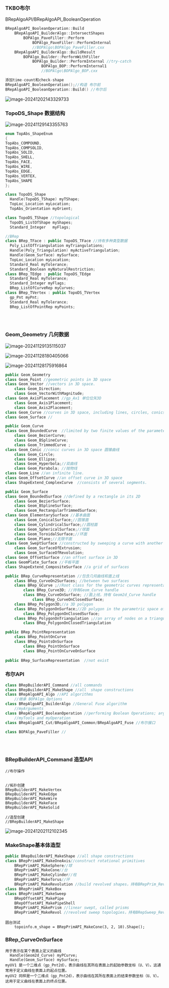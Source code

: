 

### TKBO布尔

BRepAlgoAPI/BRepAlgoAPI_BooleanOperation 

```c
BRepAlgoAPI_BooleanOperation::Build
	BRepAlgoAPI_BuilderAlgo::IntersectShapes
		BOPAlgo_PaveFiller::Perform
			BOPAlgo_PaveFiller::PerformInternal
			//BOPAlgo\BOPAlgo_PaveFiller.cxx
	BRepAlgoAPI_BuilderAlgo::BuildResult
        BOPAlgo_Builder::PerformWithFiller
            BOPAlgo_Builder::PerformInternal //try-catch
                BOPAlgo_BOP::PerformInternal1
                //BOPAlgo\BOPAlgo_BOP.cxx

添加time-count和check-shape
BRepAlgoAPI_BooleanOperation();//构造 布尔前
BRepAlgoAPI_BooleanOperation::Build() //布尔后
```

![image-20241202143329733](C:/Users/Aking/AppData/Roaming/Typora/typora-user-images/image-20241202143329733.png)



### TopoDS_Shape 数据结构

![image-20241129143355763](C:/Users/Aking/AppData/Roaming/Typora/typora-user-images/image-20241129143355763.png)

```C++
enum TopAbs_ShapeEnum
{
TopAbs_COMPOUND,
TopAbs_COMPSOLID,
TopAbs_SOLID,
TopAbs_SHELL,
TopAbs_FACE,
TopAbs_WIRE,
TopAbs_EDGE,
TopAbs_VERTEX,
TopAbs_SHAPE
};

class TopoDS_Shape
  Handle(TopoDS_TShape) myTShape;
  TopLoc_Location myLocation;
  TopAbs_Orientation myOrient;

class TopoDS_TShape //topological
  TopoDS_ListOfShape myShapes;
  Standard_Integer   myFlags;

//BRep
class BRep_TFace : public TopoDS_TFace //持有多种类型数据
  Poly_ListOfTriangulation myTriangulations;
  Handle(Poly_Triangulation) myActiveTriangulation;
  Handle(Geom_Surface) mySurface;
  TopLoc_Location myLocation;
  Standard_Real myTolerance;
  Standard_Boolean myNaturalRestriction;
class BRep_TEdge : public TopoDS_TEdge
  Standard_Real myTolerance;
  Standard_Integer myFlags;
  BRep_ListOfCurveRep myCurves;
class BRep_TVertex : public TopoDS_TVertex
  gp_Pnt myPnt;
  Standard_Real myTolerance;
  BRep_ListOfPointRep myPoints;
    

    
```





### Geom_Geometry 几何数据

![image-20241129135115037](C:/Users/Aking/AppData/Roaming/Typora/typora-user-images/image-20241129135115037.png)

![image-20241128180405066](C:/Users/Aking/AppData/Roaming/Typora/typora-user-images/image-20241128180405066.png)

![image-20241128175916864](C:/Users/Aking/AppData/Roaming/Typora/typora-user-images/image-20241128175916864.png)

```C++
public Geom_Geometry
class Geom_Point //geometric points in 3D space
class Geom_Vector //vectors in 3D space.
    class Geom_Direction;
    class Geom_VectorWithMagnitude;
class Geom_AxisPlacement //gp_Ax1 单位位矢3D
    class Geom_Axis1Placement;
    class Geom_Axis2Placement;
class Geom_Curve //curves in 3D space, including lines, circles, conics, Bezier or BSpline curves, etc
class Geom_Surface //

public Geom_Curve
class Geom_BoundedCurve  //limited by two finite values of the parameter
    class Geom_BezierCurve;
    class Geom_BSplineCurve;
    class Geom_TrimmedCurve ;
class Geom_Conic //conic curves in 3D space 圆锥曲线
    class Geom_Circle;
    class Geom_Ellipse;
    class Geom_Hyperbola;//双曲线
    class Geom_Parabola; //抛物线
class Geom_Line //an infinite line.
class Geom_OffsetCurve //an offset curve in 3D space
class ShapeExtend_ComplexCurve  //consists of several segments.

public Geom_Surface
class Geom_BoundedSurface //defined by a rectangle in its 2D
    class Geom_BezierSurface;
    class Geom_BSplineSurface;
    class Geom_RectangularTrimmedSurface;
class Geom_ElementarySurface //基本曲面 
    class Geom_ConicalSurface;//圆锥面
    class Geom_CylindricalSurface;//圆柱面
    class Geom_SphericalSurface;//球面
    class Geom_ToroidalSurface;//环面
    class Geom_Plane;//无限平面
class Geom_SweptSurface //constructed by sweeping a curve with another curve
    class Geom_SurfaceOfExtrusion;
    class Geom_SurfaceOfRevolution;
class Geom_OffsetSurface //an offset surface in 3D
class GeomPlate_Surface //平板平面
class ShapeExtend_CompositeSurface //a grid of surfaces

public BRep_CurveRepresentation //包含几何曲线和面上线
    class BRep_CurveOn2Surfaces; //between two surfaces
    class BRep_GCurve ;//Root class for the geometric curves representation 几何曲线
        class BRep_Curve3D; //持有Geom_Curve handle
        class BRep_CurveOnSurface; //面上线，持有 Geom2d_Curve handle
            class BRep_CurveOnClosedSurface;
    class BRep_Polygon3D;//a 3D polygon
    class BRep_PolygonOnSurface;//2D polygon in the parametric space of a surface
        class BRep_PolygonOnClosedSurface;
    class BRep_PolygonOnTriangulation ;//an array of nodes on a triangulation.
        class BRep_PolygonOnClosedTriangulation

public BRep_PointRepresentation
    class BRep_PointOnCurve     
    class BRep_PointsOnSurface 
        class BRep_PointOnSurface
        class BRep_PointOnCurveOnSurface
            
public BRep_SurfaceRepresentation  //not exist
```



### 布尔API

```C++
class BRepBuilderAPI_Command //all commands
class BRepBuilderAPI_MakeShape //all  shape constructions
class BRepAlgoAPI_Algo //API algorithms
    //继承 BOPAlgo_Options
class BRepAlgoAPI_BuilderAlgo //General Fuse algorithm
    //myArguments
class BRepAlgoAPI_BooleanOperation //performing Boolean Operations; arguments分为 *Objects* and *Tools*.
    //myTools and myOperation
class BRepAlgoAPI_Cut/BRepAlgoAPI_Common/BRepAlgoAPI_Fuse //布尔接口

class BOPAlgo_PaveFiller //
    

    
```

### BRepBuilderAPI_Command 造型API

```
//布尔操作


//拓扑创建
BRepBuilderAPI_MakeVertex
BRepBuilderAPI_MakeEdge
BRepBuilderAPI_MakeWire
BRepBuilderAPI_MakeFace
BRepBuilderAPI_MakeSolid

//造型创建
//BRepBuilderAPI_MakeShape

```

![image-20241202112102345](C:/Users/Aking/AppData/Roaming/Typora/typora-user-images/image-20241202112102345.png)



### MakeShape基本体造型

```C++
public BRepBuilderAPI_MakeShape //all shape constructions
class BRepPrimAPI_MakeOneAxis//construct rotational primitives
    BRepPrimAPI_MakeSphere//球
    BRepPrimAPI_MakeCone//台
    BRepPrimAPI_MakeCylinder//柱
    BRepPrimAPI_MakeTorus//环
    BRepPrimAPI_MakeRevolution //build revolved shapes，持有BRepPrim_Revolution
class BRepPrimAPI_MakeBox
class BRepPrimAPI_MakeSweep
    BRepOffsetAPI_MakePipe 
    BRepOffsetAPI_MakePipeShell 
    BRepPrimAPI_MakePrism //linear swept, called prisms
    BRepPrimAPI_MakeRevol //revolved sweep topologies，持有BRepSweep_Revol
```



```
圆台测试
	topoinfo.m_shape = BRepPrimAPI_MakeCone(3, 2, 10).Shape();

```



### BRep_CurveOnSurface

```
用于表示在某个表面上定义的曲线
  Handle(Geom2d_Curve) myPCurve;
  Handle(Geom_Surface) mySurface;
myUV1 是一个二维点（gp_Pnt2d），表示曲线在其所在表面上的起始参数坐标（U、V）。这通常用于定义曲线在表面上的起点位置。
myUV2 同样是一个二维点（gp_Pnt2d），表示曲线在其所在表面上的结束参数坐标（U、V）。这用于定义曲线在表面上的终点位置。


```

